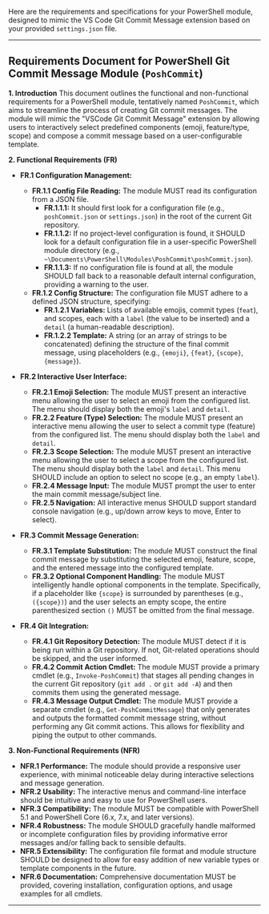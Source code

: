 Here are the requirements and specifications for your PowerShell module, designed to mimic the VS Code Git Commit Message extension based on your provided `settings.json` file.

---

## **Requirements Document for PowerShell Git Commit Message Module (`PoshCommit`)**

**1. Introduction**
This document outlines the functional and non-functional requirements for a PowerShell module, tentatively named `PoshCommit`, which aims to streamline the process of creating Git commit messages. The module will mimic the "VSCode Git Commit Message" extension by allowing users to interactively select predefined components (emoji, feature/type, scope) and compose a commit message based on a user-configurable template.

**2. Functional Requirements (FR)**

*   **FR.1 Configuration Management:**
    *   **FR.1.1 Config File Reading:** The module MUST read its configuration from a JSON file.
        *   **FR.1.1.1:** It should first look for a configuration file (e.g., `poshCommit.json` or `settings.json`) in the root of the current Git repository.
        *   **FR.1.1.2:** If no project-level configuration is found, it SHOULD look for a default configuration file in a user-specific PowerShell module directory (e.g., `~\Documents\PowerShell\Modules\PoshCommit\poshCommit.json`).
        *   **FR.1.1.3:** If no configuration file is found at all, the module SHOULD fall back to a reasonable default internal configuration, providing a warning to the user.
    *   **FR.1.2 Config Structure:** The configuration file MUST adhere to a defined JSON structure, specifying:
        *   **FR.1.2.1 Variables:** Lists of available emojis, commit types (`feat`), and scopes, each with a `label` (the value to be inserted) and a `detail` (a human-readable description).
        *   **FR.1.2.2 Template:** A string (or an array of strings to be concatenated) defining the structure of the final commit message, using placeholders (e.g., `{emoji}`, `{feat}`, `{scope}`, `{message}`).

*   **FR.2 Interactive User Interface:**
    *   **FR.2.1 Emoji Selection:** The module MUST present an interactive menu allowing the user to select an emoji from the configured list. The menu should display both the emoji's `label` and `detail`.
    *   **FR.2.2 Feature (Type) Selection:** The module MUST present an interactive menu allowing the user to select a commit type (feature) from the configured list. The menu should display both the `label` and `detail`.
    *   **FR.2.3 Scope Selection:** The module MUST present an interactive menu allowing the user to select a scope from the configured list. The menu should display both the `label` and `detail`. This menu SHOULD include an option to select no scope (e.g., an empty `label`).
    *   **FR.2.4 Message Input:** The module MUST prompt the user to enter the main commit message/subject line.
    *   **FR.2.5 Navigation:** All interactive menus SHOULD support standard console navigation (e.g., up/down arrow keys to move, Enter to select).

*   **FR.3 Commit Message Generation:**
    *   **FR.3.1 Template Substitution:** The module MUST construct the final commit message by substituting the selected emoji, feature, scope, and the entered message into the configured template.
    *   **FR.3.2 Optional Component Handling:** The module MUST intelligently handle optional components in the template. Specifically, if a placeholder like `{scope}` is surrounded by parentheses (e.g., `({scope})`) and the user selects an empty scope, the entire parenthesized section `()` MUST be omitted from the final message.

*   **FR.4 Git Integration:**
    *   **FR.4.1 Git Repository Detection:** The module MUST detect if it is being run within a Git repository. If not, Git-related operations should be skipped, and the user informed.
    *   **FR.4.2 Commit Action Cmdlet:** The module MUST provide a primary cmdlet (e.g., `Invoke-PoshCommit`) that stages all pending changes in the current Git repository (`git add .` or `git add -A`) and then commits them using the generated message.
    *   **FR.4.3 Message Output Cmdlet:** The module MUST provide a separate cmdlet (e.g., `Get-PoshCommitMessage`) that only generates and outputs the formatted commit message string, without performing any Git commit actions. This allows for flexibility and piping the output to other commands.

**3. Non-Functional Requirements (NFR)**

*   **NFR.1 Performance:** The module should provide a responsive user experience, with minimal noticeable delay during interactive selections and message generation.
*   **NFR.2 Usability:** The interactive menus and command-line interface should be intuitive and easy to use for PowerShell users.
*   **NFR.3 Compatibility:** The module MUST be compatible with PowerShell 5.1 and PowerShell Core (6.x, 7.x, and later versions).
*   **NFR.4 Robustness:** The module SHOULD gracefully handle malformed or incomplete configuration files by providing informative error messages and/or falling back to sensible defaults.
*   **NFR.5 Extensibility:** The configuration file format and module structure SHOULD be designed to allow for easy addition of new variable types or template components in the future.
*   **NFR.6 Documentation:** Comprehensive documentation MUST be provided, covering installation, configuration options, and usage examples for all cmdlets.

---